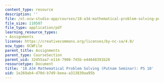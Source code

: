 ```yaml
---
content_type: resource
description: ''
file: /ol-ocw-studio-app/courses/18-a34-mathematical-problem-solving-putnam-seminar-fall-2018/1e269ab4d70db7d9beeaa313839aa95b_MIT18_A34F18PS10.pdf
file_size: 110507
file_type: application/pdf
learning_resource_types:
- Assignments
license: https://creativecommons.org/licenses/by-nc-sa/4.0/
ocw_type: OCWFile
parent_title: Assignments
parent_type: CourseSection
parent_uid: 32455aa7-e114-7908-745b-e44648391b28
resourcetype: Document
title: '18.A34 Mathematical Problem Solving (Putnam Seminar): PS 10'
uid: 1e269ab4-d70d-b7d9-beea-a313839aa95b
---
```

